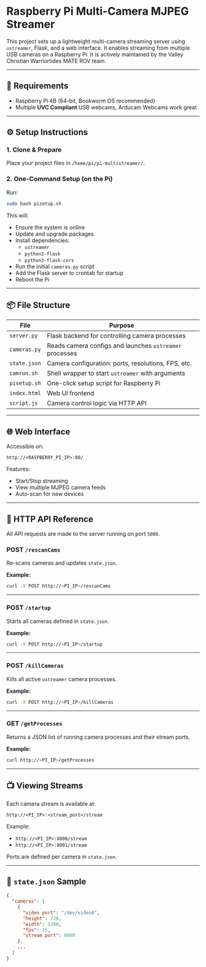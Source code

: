 # Raspberry Pi Multi-Camera MJPEG Streamer

This project sets up a lightweight multi-camera streaming server using `ustreamer`, Flask, and a web interface. It enables streaming from multiple USB cameras on a Raspberry Pi. It is actively maintained by the Valley Christian Warriortides MATE ROV team.  

---

## 🧰 Requirements

- Raspberry Pi 4B (64-bit, Bookworm OS recommended)
- Multiple **UVC  Compliant** USB webcams, Arducam Webcams work great

---

## ⚙️ Setup Instructions

### 1. Clone & Prepare
Place your project files in `/home/pi/pi-multistreamer/`.

### 2. One-Command Setup (on the Pi)

Run:
```bash
sudo bash pisetup.sh
```

This will:
- Ensure the system is online
- Update and upgrade packages
- Install dependencies:
  - `ustreamer`
  - `python3-flask`
  - `python3-flask-cors`
- Run the initial `cameras.py` script
- Add the Flask server to crontab for startup
- Reboot the Pi
---

## 📦 File Structure

| File             | Purpose                                                   |
|------------------|-----------------------------------------------------------|
| `server.py`      | Flask backend for controlling camera processes            |
| `cameras.py`     | Reads camera configs and launches `ustreamer` processes   |
| `state.json`     | Camera configuration: ports, resolutions, FPS, etc.       |
| `camrun.sh`      | Shell wrapper to start `ustreamer` with arguments         |
| `pisetup.sh`     | One-click setup script for Raspberry Pi                   |
| `index.html`     | Web UI frontend                                           |
| `script.js`      | Camera control logic via HTTP API                         |

---

## 🌐 Web Interface

Accessible on:  
```http
http://<RASPBERRY_PI_IP>:80/
```

Features:
- Start/Stop streaming
- View multiple MJPEG camera feeds
- Auto-scan for new devices

---

## 📡 HTTP API Reference

All API requests are made to the server running on port `5000`.

### POST `/rescanCams`

Re-scans cameras and updates `state.json`.

**Example:**
```bash
curl -X POST http://<PI_IP>/rescanCams
```

---

### POST `/startup`

Starts all cameras defined in `state.json`.

**Example:**
```bash
curl -X POST http://<PI_IP>/startup
```

---

### POST `/killCameras`

Kills all active `ustreamer` camera processes.

**Example:**
```bash
curl -X POST http://<PI_IP>/killCameras
```

---

### GET `/getProcesses`

Returns a JSON list of running camera processes and their stream ports.


**Example:**
```bash
curl http://<PI_IP>/getProcesses
```
---

## 📺 Viewing Streams

Each camera stream is available at:
```http
http://<PI_IP>:<stream_port>/stream
```

Example:
- `http://<PI_IP>:8000/stream`
- `http://<PI_IP>:8001/stream`

Ports are defined per camera in `state.json`.

---

## 📝 `state.json` Sample

```json
{
  "cameras": [
    {
      "video port": "/dev/video0",
      "height": 720,
      "width": 1280,
      "fps": 25,
      "stream port": 8000
    },
    ...
  ]
}
```
